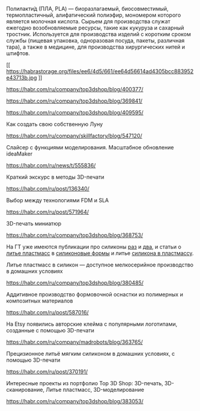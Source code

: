 Полилакти́д (ПЛА, PLA) — биоразлагаемый, биосовместимый, термопластичный, алифатический полиэфир, мономером которого является молочная кислота. Сырьем для производства служат ежегодно возобновляемые ресурсы, такие как кукуруза и сахарный тростник. Используется для производства изделий с коротким сроком службы (пищевая упаковка, одноразовая посуда, пакеты, различная тара), а также в медицине, для производства хирургических нитей и штифтов.

[[ https://habrastorage.org/files/ee6/4d5/661/ee64d56614ad4305bcc883952e43713b.jpg ]]

https://habr.com/ru/company/top3dshop/blog/400377/

https://habr.com/ru/company/top3dshop/blog/369841/

https://habr.com/ru/company/top3dshop/blog/409595/

Как создать свою собственную Луну

https://habr.com/ru/company/skillfactory/blog/547120/

Слайсер с функциями моделирования. Масштабное обновление ideaMaker

https://habr.com/ru/news/t/555836/

Краткий экскурс в методы 3D-печати

https://habr.com/ru/post/136340/

Выбор между технологиями FDM и SLA

https://habr.com/ru/post/571964/

3D-печать миниатюр

https://habr.com/ru/company/top3dshop/blog/368753/

На ГТ уже имеются публикации про силиконы [раз](http://geektimes.ru/company/top3dshop/blog/251780/) и [два](https://geektimes.ru/post/258714/), и статьи о [литье пластмасс](http://geektimes.ru/post/255464/) в [силиконовые формы](http://geektimes.ru/post/258400/) и литье [силикона в пластмассу](https://geektimes.ru/post/259326/).

Литье пластмасс в силикон — доступное мелкосерийное производство в домашних условиях

https://habr.com/ru/company/top3dshop/blog/380485/

Аддитивное производство формовочной оснастки из полимерных и композитных материалов

https://habr.com/ru/post/587016/

На Etsy появились авторские клейма с популярными логотипами, созданные с помощью 3D-печати

https://habr.com/ru/company/madrobots/blog/363765/

Прецизионное литьё мягким силиконом в домашних условиях, с помощью 3D-печати

https://habr.com/ru/post/370191/

Интересные проекты из портфолио Top 3D Shop: 3D-печать, 3D-сканирование, Литье пластмасс, 3D-моделирование

https://habr.com/ru/company/top3dshop/blog/383053/
